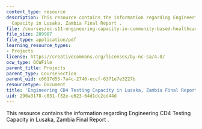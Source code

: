 ```yaml
---
content_type: resource
description: This resource contains the information regarding Engineering CD4 Testing
  Capacity in Lusaka, Zambia Final Report .
file: /courses/ec-s11-engineering-capacity-in-community-based-healthcare-fall-2005/290a3178c031f32ee62364d1dc2cd44d_MITEC_S11F05_cd4cnt_cidrz.pdf
file_size: 289907
file_type: application/pdf
learning_resource_types:
- Projects
license: https://creativecommons.org/licenses/by-nc-sa/4.0/
ocw_type: OCWFile
parent_title: Projects
parent_type: CourseSection
parent_uid: c6617d55-7a4c-2746-eccf-6371e7e3227b
resourcetype: Document
title: 'Engineering CD4 Testing Capacity in Lusaka, Zambia Final Report '
uid: 290a3178-c031-f32e-e623-64d1dc2cd44d
---
```

This resource contains the information regarding Engineering CD4 Testing Capacity in Lusaka, Zambia Final Report .
